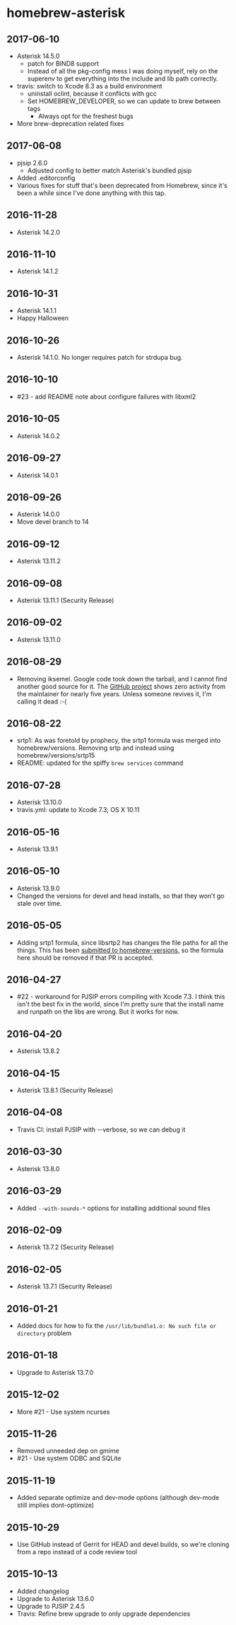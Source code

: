 # homebrew-asterisk

## 2017-06-10

 * Asterisk 14.5.0
   * patch for BIND8 support
   * Instead of all the pkg-config mess I was doing myself, rely on the
     superenv to get everything into the include and lib path correctly.
 * travis: switch to Xcode 8.3 as a build environment
   * uninstall oclint, because it conflicts with gcc
   * Set HOMEBREW_DEVELOPER, so we can update to brew between tags
     * Always opt for the freshest bugs
 * More brew-deprecation related fixes

## 2017-06-08

 * pjsip 2.6.0
   * Adjusted config to better match Asterisk's bundled pjsip
 * Added .editorconfig
 * Various fixes for stuff that's been deprecated from Homebrew, since it's
   been a while since I've done anything with this tap.

## 2016-11-28

 * Asterisk 14.2.0

## 2016-11-10

 * Asterisk 14.1.2

## 2016-10-31

 * Asterisk 14.1.1
 * Happy Halloween

## 2016-10-26

 * Asterisk 14.1.0. No longer requires patch for strdupa bug.

## 2016-10-10

 * #23 - add README note about configure failures with libxml2

## 2016-10-05

 * Asterisk 14.0.2

## 2016-09-27

 * Asterisk 14.0.1

## 2016-09-26

 * Asterisk 14.0.0
 * Move devel branch to 14

## 2016-09-12

 * Asterisk 13.11.2

## 2016-09-08

 * Asterisk 13.11.1 (Security Release)

## 2016-09-02

 * Asterisk 13.11.0

## 2016-08-29

 * Removing iksemel. Google code took down the tarball, and I cannot find
   another good source for it. The [GitHub project][iksemel] shows zero activity
   from the maintainer for nearly five years. Unless someone revives it, I'm
   calling it dead :-(

 [iksemel]: https://github.com/meduketto/iksemel

## 2016-08-22

 * srtp1: As was foretold by prophecy, the srtp1 formula was merged into
   homebrew/versions. Removing srtp and instead using homebrew/versions/srtp15
 * README: updated for the spiffy `brew services` command

## 2016-07-28

 * Asterisk 13.10.0
 * travis.yml: update to Xcode 7.3; OS X 10.11

## 2016-05-16

 * Asterisk 13.9.1

## 2016-05-10

 * Asterisk 13.9.0
 * Changed the versions for devel and head installs, so that they won't
   go stale over time.

## 2016-05-05

 * Adding srtp1 formula, since libsrtp2 has changes the file paths for all
   the things. This has been [submitted to homebrew-versions][hv-srtp1], so
   the formula here should be removed if that PR is accepted.

   [hv-srtp1]: https://github.com/Homebrew/homebrew-versions/pull/1244

## 2016-04-27

 * #22 - workaround for PJSIP errors compiling with Xcode 7.3. I think this
   isn't the best fix in the world, since I'm pretty sure that the install name
   and runpath on the libs are wrong. But it works for now.

## 2016-04-20

 * Asterisk 13.8.2

## 2016-04-15

 * Asterisk 13.8.1 (Security Release)

## 2016-04-08

 * Travis CI: install PJSIP with --verbose, so we can debug it

## 2016-03-30

 * Asterisk 13.8.0

## 2016-03-29

 * Added `--with-sounds-*` options for installing additional sound files

## 2016-02-09

 * Asterisk 13.7.2 (Security Release)

## 2016-02-05

 * Asterisk 13.7.1 (Security Release)

## 2016-01-21

 * Added docs for how to fix the `/usr/lib/bundle1.o: No such file or directory`
   problem

## 2016-01-18

 * Upgrade to Asterisk 13.7.0

## 2015-12-02

 * More #21 - Use system ncurses

## 2015-11-26

 * Removed unneeded dep on gmime
 * #21 - Use system ODBC and SQLite

## 2015-11-19

 * Added separate optimize and dev-mode options (although dev-mode still implies
   dont-optimize)

## 2015-10-29

 * Use GitHub instead of Gerrit for HEAD and devel builds, so we're cloning
   from a repo instead of a code review tool

## 2015-10-13

 * Added changelog
 * Upgrade to Asterisk 13.6.0
 * Upgrade to PJSIP 2.4.5
 * Travis: Refine brew upgrade to only upgrade dependencies
